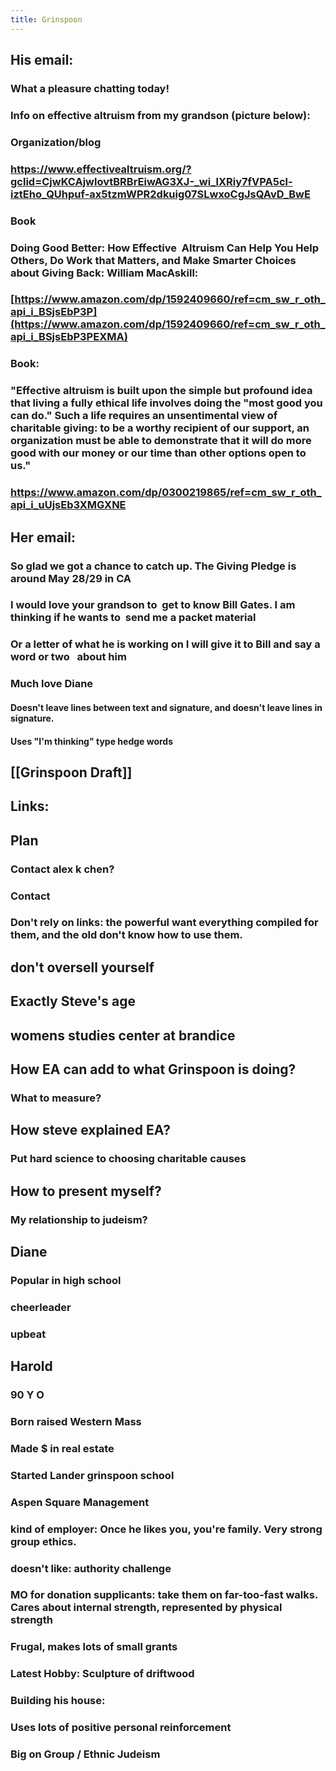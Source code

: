 ```yaml
---
title: Grinspoon
---
```


## His email:
### What a pleasure chatting today!

### Info on effective altruism from my grandson (picture below):

### Organization/blog

### https://www.effectivealtruism.org/?gclid=CjwKCAjwlovtBRBrEiwAG3XJ-_wi_lXRiy7fVPA5cl-iztEho_QUhpuf-ax5tzmWPR2dkuig07SLwxoCgJsQAvD_BwE

### Book

### Doing Good Better: How Effective  Altruism Can Help You Help Others, Do Work that Matters, and Make Smarter Choices about Giving Back: William MacAskill:

### [https://www.amazon.com/dp/1592409660/ref=cm_sw_r_oth_api_i_BSjsEbP3P](https://www.amazon.com/dp/1592409660/ref=cm_sw_r_oth_api_i_BSjsEbP3PEXMA)

### Book:

### "Effective altruism is built upon the simple but profound idea that living a fully ethical life involves doing the "most good you can do." Such a life requires an unsentimental view of charitable giving: to be a worthy recipient of our support, an organization must be able to demonstrate that it will do more good with our money or our time than other options open to us."

### https://www.amazon.com/dp/0300219865/ref=cm_sw_r_oth_api_i_uUjsEb3XMGXNE

## Her email: 
### So glad we got a chance to catch up. The Giving Pledge is around May 28/29 in CA

### I would love your grandson to  get to know Bill Gates. I am thinking if he wants to  send me a packet material

### Or a letter of what he is working on I will give it to Bill and say a word or two   about him

### Much love Diane
#### Doesn't leave lines between text and signature, and doesn't leave lines in signature.

#### Uses "I'm thinking" type hedge words

#### 

## [[Grinspoon Draft]]

## Links:

## 

## Plan
### Contact alex k chen?

### Contact 

### Don't rely on links: the powerful want everything compiled for them, and the old don't know how to use them.

## don't oversell yourself

## Exactly Steve's age

## womens studies center at brandice

## How EA can add to what Grinspoon is doing?
### What to measure?
#### 

## How steve explained EA?
### Put hard science to choosing charitable causes

## How to present myself?
### My relationship to judeism?
#### 

## Diane
### Popular in high school

### cheerleader

### upbeat

### 

## Harold
### 90 Y O

### Born raised Western Mass

### Made $ in real estate

### Started Lander grinspoon school

### Aspen Square Management

### kind of employer: Once he likes you, you're family. Very strong group ethics.

### doesn't like: authority challenge

### MO for donation supplicants: take them on far-too-fast walks. Cares about internal strength, represented by physical strength

### Frugal, makes lots of small grants

### Latest Hobby: Sculpture of driftwood

### Building his house: 

### Uses lots of positive personal reinforcement

### Big on Group / Ethnic Judeism

### 
